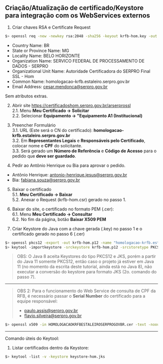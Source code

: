 ## Criação/Atualização de certificado/Keystore para integração com os WebServices externos

1. Criar chaves RSA e Certificate Request  

```bash
$> openssl req -new -newkey rsa:2048 -sha256 -keyout krfb-hom.key -out krfb-hom.csr
```

- Country Name: BR
- State or Province Name: MG
- Locality Name: BELO HORIZONTE
- Organization Name: SERVICO FEDERAL DE PROCESSAMENTO DE DADOS - SERPRO
- Organizational Unit Name: Autoridade Certificadora do SERPRO Final SSL - Hom
- Common Name: homologacao-krfb.estaleiro.serpro.gov.br
- Email Address: cesar.mendonca@serpro.gov.br

Sem atributos extras.
	
2. Abrir site https://certificadoshom.serpro.gov.br/arserprossl  
	2.1. Menu **Meu Certificado -> Solicitar**  
	2.2. Selecionar **Equipamento -> "Equipamento A1 (Institucional)**  
	
3. Preencher Formulário  
	3.1. URL (Este será o CN do certificado): **homologacao-krfb.estaleiro.serpro.gov.br**  
	3.2. Em **Representantes Legais** e **Responsáveis pelo Certificado**, colocar nome e **CPF** do solicitante.  
	3.3. Será gerado um **Número de Referência** e **Código de Acesso** para o pedido que **deve ser guardado**.  
	
4. Pedir ao Antônio Henrique ou Bia para aprovar o pedido.

* Antônio Henrique: antonio-henrique.jesus@serpro.gov.br  
* Bia: fabiana.souza@serpro.gov.br

5. Baixar o certificado  
	5.1. **Meu Certificado -> Baixar**  
	5.2. Anexar o Request (krfb-hom.csr) gerado no passo 1.  
	
6. Baixar do site, o certificado no formato PEM (.cer):  
	6.1. Menu **Meu Certificado -> Consultar**  
	6.2. No fim da página, botão **Baixar X509 PEM**  
	
7. Criar Keystore do Java com a chave gerada (.key) no passo 1 e o certificado gerado no passo 6 (.cer)  
```bash
$> openssl pkcs12 -export -out krfb-hom.p12 -name "homologacao-krfb.estaleiro.serpro.gov.br" -inkey krfb-hom.key -in HOMOLOGACAOKRFBESTALEIROSERPROGOVBR.cer  
$> keytool -importkeystore -srckeystore krfb-hom.p12 -srcstoretype PKCS12 -destkeystore keystore-hom.jks -deststoretype JKS  
```
> OBS: O Java 8 aceita Keystores do tipo PKCS12 e JKS, porém a partir do Java 11 somente PKCS12, então caso o projeto já estiver em Java 11 (no momento da escrita deste tutorial, ainda está no Java 8), não executar a conversão do keystore para formato JKS (2o. comando do passo 7).

---

> OBS 2: Para o funcionamento do Web Service de consulta de CPF da RFB, é necessário passar o **Serial Number** do certificado para a equipe responsável:
> * paulo.assis@serpro.gov.br
> * flavio.silveira@serpro.gov.br
```bash
$> openssl x509 -in HOMOLOGACAOKRFBESTALEIROSERPROGOVBR.cer -text -noout
```

---

Comando úteis do Keytool:

1. Listar certificados dentro da Keystore:
```bash
$> keytool -list -v -keystore keystore-hom.jks
```